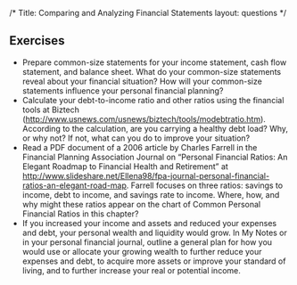 /*
Title: Comparing and Analyzing Financial Statements
layout: questions
*/

## Exercises

- Prepare common-size statements for your income statement, cash flow statement, and balance sheet. What do your common-size statements reveal about your financial situation? How will your common-size statements influence your personal financial planning?
- Calculate your debt-to-income ratio and other ratios using the financial tools at Biztech (http://www.usnews.com/usnews/biztech/tools/modebtratio.htm). According to the calculation, are you carrying a healthy debt load? Why, or why not? If not, what can you do to improve your situation?
- Read a PDF document of a 2006 article by Charles Farrell in the Financial Planning Association Journal on “Personal Financial Ratios: An Elegant Roadmap to Financial Health and Retirement” at http://www.slideshare.net/Ellena98/fpa-journal-personal-financial-ratios-an-elegant-road-map. Farrell focuses on three ratios: savings to income, debt to income, and savings rate to income. Where, how, and why might these ratios appear on the chart of Common Personal Financial Ratios in this chapter?
- If you increased your income and assets and reduced your expenses and debt, your personal wealth and liquidity would grow. In My Notes or in your personal financial journal, outline a general plan for how you would use or allocate your growing wealth to further reduce your expenses and debt, to acquire more assets or improve your standard of living, and to further increase your real or potential income.

